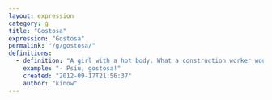 ```yaml
---
layout: expression
category: g
title: "Gostosa"
expression: "Gostosa"
permalink: "/g/gostosa/"
definitions:
  - definition: "A girl with a hot body. What a construction worker would yell at a beautiful girl passing in front of the building."
    example: "- Psiu, gostosa!"
    created: "2012-09-17T21:56:37"
    author: "kinow"
---
```


